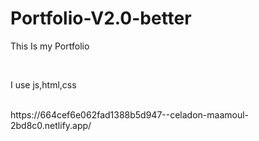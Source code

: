 # Portfolio-V2.0-better

<p>This Is my Portfolio</p>
<br>
<p>I use js,html,css</p>
<br>
https://664cef6e062fad1388b5d947--celadon-maamoul-2bd8c0.netlify.app/
